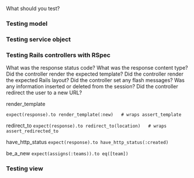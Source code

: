 What should you test?

### Testing model 

### Testing service object 
### Testing Rails controllers with RSpec 

What was the response status code?
What was the response content type?
Did the controller render the expected template?
Did the controller render the expected Rails layout?
Did the controller set any flash messages?
Was any information inserted or deleted from the session?
Did the controller redirect the user to a new URL?

render_template 
```
expect(response).to render_template(:new)   # wraps assert_template
```
redirect_to
`expect(response).to redirect_to(location)   # wraps assert_redirected_to` 

have_http_status
`expect(response).to have_http_status(:created)`

be_a_new 
`expect(assigns(:teams)).to eq([team])`
### Testing view 
